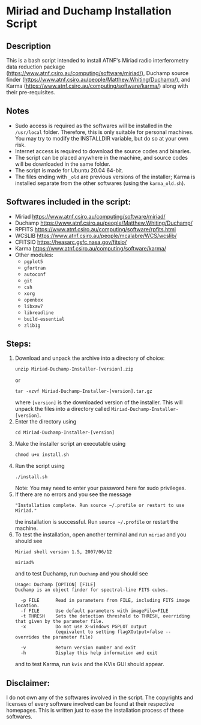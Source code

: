 # Miriad and Duchamp Installation Script

## Description
This is a bash script intended to install ATNF's Miriad radio interferometry data reduction package (https://www.atnf.csiro.au/computing/software/miriad/), Duchamp source finder (https://www.atnf.csiro.au/people/Matthew.Whiting/Duchamp/), and Karma (https://www.atnf.csiro.au/computing/software/karma/) along with their pre-requisites.  

## Notes
* Sudo access is required as the softwares will be installed in the `/usr/local` folder. Therefore, this is only suitable for personal machines. You may try to modify the INSTALLDIR variable, but do so at your own risk.
* Internet access is required to download the source codes and binaries. 
* The script can be placed anywhere in the machine, and source codes will be downloaded in the same folder. 
* The script is made for Ubuntu 20.04 64-bit. 
* The files ending with `_old` are previous versions of the installer; Karma is installed separate from the other softwares (using the `karma_old.sh`). 

## Softwares included in the script:
* Miriad https://www.atnf.csiro.au/computing/software/miriad/
* Duchamp https://www.atnf.csiro.au/people/Matthew.Whiting/Duchamp/
* RPFITS https://www.atnf.csiro.au/computing/software/rpfits.html
* WCSLIB https://www.atnf.csiro.au/people/mcalabre/WCS/wcslib/
* CFITSIO https://heasarc.gsfc.nasa.gov/fitsio/
* Karma https://www.atnf.csiro.au/computing/software/karma/
* Other modules: 
  * `pgplot5`
  * `gfortran`
  * `autoconf`
  * `git`
  * `csh`
  * `xorg`
  * `openbox`
  * `libxaw7`
  * `libreadline`
  * `build-essential`
  * `zlib1g`

## Steps:
1. Download and unpack the archive into a directory of choice: 
   ```
   unzip Miriad-Duchamp-Installer-[version].zip
   ```
   or 
   ```
   tar -xzvf Miriad-Duchamp-Installer-[version].tar.gz
   ```
   where `[version]` is the downloaded version of the installer. This will unpack the files into a directory called `Miriad-Duchamp-Installer-[version]`.
2. Enter the directory using
   ```
   cd Miriad-Duchamp-Installer-[version]
   ```
3. Make the installer script an executable using
   ```
   chmod u+x install.sh
   ```
4. Run the script using
   ```
   ./install.sh
   ```
   Note: You may need to enter your password here for sudo privileges.
5. If there are no errors and you see the message 
   ``` 
   "Installation complete. Run source ~/.profile or restart to use Miriad."
   ```
   the installation is successful. Run `source ~/.profile` or restart the machine. 
6. To test the installation, open another terminal and run `miriad` and you should see 
   ```
   Miriad shell version 1.5, 2007/06/12

   miriad%
   ```
   and to test Duchamp, run `Duchamp` and you should see
   ```
   Usage: Duchamp [OPTION] [FILE]
   Duchamp is an object finder for spectral-line FITS cubes.

     -p FILE      Read in parameters from FILE, including FITS image location.
     -f FILE      Use default parameters with imageFile=FILE
     -t THRESH    Sets the detection threshold to THRESH, overriding that given by the parameter file.
     -x           Do not use X-windows PGPLOT output
                  (equivalent to setting flagXOutput=false -- overrides the parameter file)

     -v           Return version number and exit
     -h           Display this help information and exit
   ```
   and to test Karma, run `kvis` and the KVis GUI should appear.

## Disclaimer:
I do not own any of the softwares involved in the script. The copyrights and licenses of every software involved can be found at their respective homepages. This is written just to ease the installation process of these softwares.
